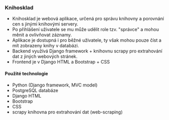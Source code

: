 ### Knihosklad

- Knihosklad je webová aplikace, určená pro správu knihovny a porovnání cen s jinými knihovými servery.
- Po přihlášení uživatele se mu může udělit role tzv. "správce" a mohou měnit a ovlivňovat záznamy.
- Aplikace je dostupná i pro běžné uživatele, ty však mohou pouze číst a mít zobrazeny knihy v databázi.
- Backend využívá Django framework + knihovnu scrapy pro extrahování dat z jiných webových stránek.
- Frontend je v Django HTML a Bootstrap + CSS

#### Použité technologie

- Python (Django framework, MVC model)
- PostgreSQL databáze
- Django HTML
- Bootstrap
- CSS
- scrapy knihovna pro extrahování dat (web-scraping)
